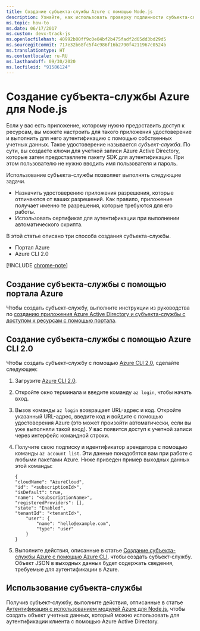 ```yaml
---
title: Создание субъекта-службы Azure с помощью Node.js
description: Узнайте, как использовать проверку подлинности субъекта-службы в Azure с помощью Node.js и JavaScript.
ms.topic: how-to
ms.date: 06/17/2017
ms.custom: devx-track-js
ms.openlocfilehash: 40992b00ff9c0e04bf2b475fadf2d65dd3bd29d5
ms.sourcegitcommit: 717e32b68fc5f4c986f16b2790f4211967c0524b
ms.translationtype: HT
ms.contentlocale: ru-RU
ms.lasthandoff: 09/30/2020
ms.locfileid: "91586124"
---
```

# <a name="create-an-azure-service-principal-for-nodejs"></a>Создание субъекта-службы Azure для Node.js

Если у вас есть приложение, которому нужно предоставить доступ к ресурсам, вы можете настроить для такого приложения удостоверение и выполнить для него аутентификацию с помощью собственных учетных данных. Такое удостоверение называется *субъект-служба*. По сути, вы создаете ключи для учетной записи Azure Active Directory, которые затем предоставляете пакету SDK для аутентификации. При этом пользователю не нужно вводить имя пользователя и пароль.

Использование субъекта-службы позволяет выполнять следующие задачи.
- Назначить удостоверению приложения разрешения, которые отличаются от ваших разрешений. Как правило, приложение получает именно те разрешения, которые требуются для его работы.
- Использовать сертификат для аутентификации при выполнении автоматического скрипта.

В этой статье описано три способа создания субъекта-службы.

- Портал Azure
- Azure CLI 2.0

[!INCLUDE [chrome-note](includes/chrome-note.md)]

## <a name="create-a-service-principal-using-the-azure-portal"></a>Создание субъекта-службы с помощью портала Azure

Чтобы создать субъект-службу, выполните инструкции из руководства по [созданию приложения Azure Active Directory и субъекта-службы с доступом к ресурсам с помощью портала](/azure/active-directory/develop/howto-create-service-principal-portal).

## <a name="create-a-service-principal-using-the-azure-cli-20"></a>Создание субъекта-службы с помощью Azure CLI 2.0

Чтобы создать субъект-службу с помощью [Azure CLI 2.0](/cli/azure/install-az-cli2), сделайте следующее:

1. Загрузите [Azure CLI 2.0](/cli/azure/install-az-cli2).

2. Откройте окно терминала и введите команду `az login`, чтобы начать вход.

3. Вызов команды `az login` возвращает URL-адрес и код. Откройте указанный URL-адрес, введите код и войдите с помощью удостоверения Azure (это может произойти автоматически, если вы уже выполняли такой вход). У вас появится доступ к учетной записи через интерфейс командной строки.

4. Получите свою подписку и идентификатор арендатора с помощью команды `az account list`. Эти данные понадобятся вам при работе с любыми пакетами Azure. Ниже приведен пример выходных данных этой команды:

    ```shell
    {
    "cloudName": "AzureCloud",
    "id": "<subscriptionId>",
    "isDefault": true,
    "name": "<subscriptionName>",
    "registeredProviders": [],
    "state": "Enabled",
    "tenantId": "<tenantId>",
        "user": {
            "name": "hello@example.com",
            "type": "user"
        }
    }
    ```

5. Выполните действия, описанные в статье [Создание субъекта-службы Azure с помощью Azure CLI](/cli/azure/create-an-azure-service-principal-azure-cli), чтобы создать субъект-службу. Объект JSON в выходных данных будет содержать сведения, требуемые для аутентификации в Azure.


## <a name="using-the-service-principal"></a>Использование субъекта-службы

Получив субъект-службу, выполните действия, отписанные в статье [Аутентификация с использованием модулей Azure для Node.js](./node-sdk-azure-authenticate.md), чтобы создать объект учетных данных, который можно использовать для аутентификации клиента с помощью Azure Active Directory.
